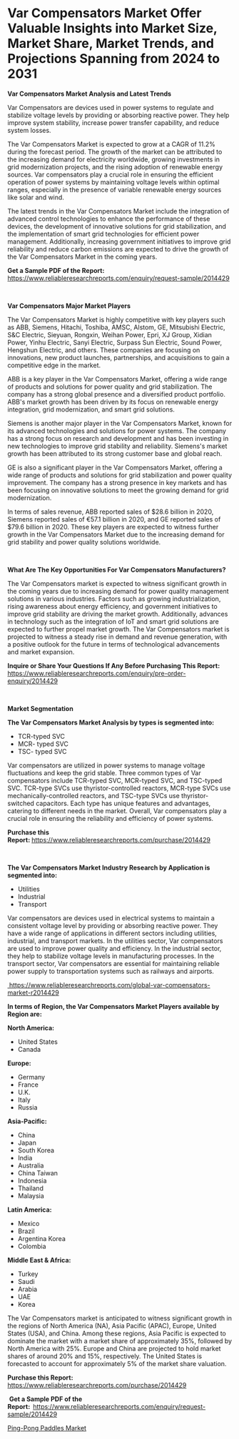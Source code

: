 <p><h1>Var Compensators Market Offer Valuable Insights into Market Size, Market Share, Market Trends, and Projections Spanning from 2024 to 2031</h1></p><p><strong>Var Compensators Market Analysis and Latest Trends</strong></p>
<p><p>Var Compensators are devices used in power systems to regulate and stabilize voltage levels by providing or absorbing reactive power. They help improve system stability, increase power transfer capability, and reduce system losses.</p><p>The Var Compensators Market is expected to grow at a CAGR of 11.2% during the forecast period. The growth of the market can be attributed to the increasing demand for electricity worldwide, growing investments in grid modernization projects, and the rising adoption of renewable energy sources. Var compensators play a crucial role in ensuring the efficient operation of power systems by maintaining voltage levels within optimal ranges, especially in the presence of variable renewable energy sources like solar and wind.</p><p>The latest trends in the Var Compensators Market include the integration of advanced control technologies to enhance the performance of these devices, the development of innovative solutions for grid stabilization, and the implementation of smart grid technologies for efficient power management. Additionally, increasing government initiatives to improve grid reliability and reduce carbon emissions are expected to drive the growth of the Var Compensators Market in the coming years.</p></p>
<p><strong>Get a Sample PDF of the Report:&nbsp;</strong> <a href="https://www.reliableresearchreports.com/enquiry/request-sample/2014429">https://www.reliableresearchreports.com/enquiry/request-sample/2014429</a></p>
<p>&nbsp;</p>
<p><strong>Var Compensators Major Market Players</strong></p>
<p><p>The Var Compensators Market is highly competitive with key players such as ABB, Siemens, Hitachi, Toshiba, AMSC, Alstom, GE, Mitsubishi Electric, S&C Electric, Sieyuan, Rongxin, Weihan Power, Epri, XJ Group, Xidian Power, Yinhu Electric, Sanyi Electric, Surpass Sun Electric, Sound Power, Hengshun Electric, and others. These companies are focusing on innovations, new product launches, partnerships, and acquisitions to gain a competitive edge in the market.</p><p>ABB is a key player in the Var Compensators Market, offering a wide range of products and solutions for power quality and grid stabilization. The company has a strong global presence and a diversified product portfolio. ABB's market growth has been driven by its focus on renewable energy integration, grid modernization, and smart grid solutions.</p><p>Siemens is another major player in the Var Compensators Market, known for its advanced technologies and solutions for power systems. The company has a strong focus on research and development and has been investing in new technologies to improve grid stability and reliability. Siemens's market growth has been attributed to its strong customer base and global reach.</p><p>GE is also a significant player in the Var Compensators Market, offering a wide range of products and solutions for grid stabilization and power quality improvement. The company has a strong presence in key markets and has been focusing on innovative solutions to meet the growing demand for grid modernization.</p><p>In terms of sales revenue, ABB reported sales of $28.6 billion in 2020, Siemens reported sales of €57.1 billion in 2020, and GE reported sales of $79.6 billion in 2020. These key players are expected to witness further growth in the Var Compensators Market due to the increasing demand for grid stability and power quality solutions worldwide.</p></p>
<p>&nbsp;</p>
<p><strong>What Are The Key Opportunities For Var Compensators Manufacturers?</strong></p>
<p><p>The Var Compensators market is expected to witness significant growth in the coming years due to increasing demand for power quality management solutions in various industries. Factors such as growing industrialization, rising awareness about energy efficiency, and government initiatives to improve grid stability are driving the market growth. Additionally, advances in technology such as the integration of IoT and smart grid solutions are expected to further propel market growth. The Var Compensators market is projected to witness a steady rise in demand and revenue generation, with a positive outlook for the future in terms of technological advancements and market expansion.</p></p>
<p><strong>Inquire or Share Your Questions If Any Before Purchasing This Report:</strong> <a href="https://www.reliableresearchreports.com/enquiry/pre-order-enquiry/2014429">https://www.reliableresearchreports.com/enquiry/pre-order-enquiry/2014429</a></p>
<p>&nbsp;</p>
<p><strong>Market Segmentation</strong></p>
<p><strong>The Var Compensators Market Analysis by types is segmented into:</strong></p>
<p><ul><li>TCR-typed SVC</li><li>MCR- typed SVC</li><li>TSC- typed SVC</li></ul></p>
<p><p>Var compensators are utilized in power systems to manage voltage fluctuations and keep the grid stable. Three common types of Var compensators include TCR-typed SVC, MCR-typed SVC, and TSC-typed SVC. TCR-type SVCs use thyristor-controlled reactors, MCR-type SVCs use mechanically-controlled reactors, and TSC-type SVCs use thyristor-switched capacitors. Each type has unique features and advantages, catering to different needs in the market. Overall, Var compensators play a crucial role in ensuring the reliability and efficiency of power systems.</p></p>
<p><strong>Purchase this Report:&nbsp;</strong><a href="https://www.reliableresearchreports.com/purchase/2014429">https://www.reliableresearchreports.com/purchase/2014429</a></p>
<p>&nbsp;</p>
<p><strong>The Var Compensators Market Industry Research by Application is segmented into:</strong></p>
<p><ul><li>Utilities</li><li>Industrial</li><li>Transport</li></ul></p>
<p><p>Var compensators are devices used in electrical systems to maintain a consistent voltage level by providing or absorbing reactive power. They have a wide range of applications in different sectors including utilities, industrial, and transport markets. In the utilities sector, Var compensators are used to improve power quality and efficiency. In the industrial sector, they help to stabilize voltage levels in manufacturing processes. In the transport sector, Var compensators are essential for maintaining reliable power supply to transportation systems such as railways and airports.</p></p>
<p><a href="https://www.reliableresearchreports.com/global-var-compensators-market-r2014429">&nbsp;https://www.reliableresearchreports.com/global-var-compensators-market-r2014429</a></p>
<p><strong>In terms of Region, the Var Compensators Market Players available by Region are:</strong></p>
<p>
    <p> <strong> North America: </strong>
        <ul>
            <li>United States</li>
            <li>Canada</li>
        </ul>
        </p> 
    <p> <strong> Europe: </strong>
        <ul>
            <li>Germany</li>
            <li>France</li>
            <li>U.K.</li>
            <li>Italy</li>
            <li>Russia</li>
        </ul>
        </p> 
    <p> <strong> Asia-Pacific: </strong>
        <ul>
            <li>China</li>
            <li>Japan</li>
            <li>South Korea</li>
            <li>India</li>
            <li>Australia</li>
            <li>China Taiwan</li>
            <li>Indonesia</li>
            <li>Thailand</li>
            <li>Malaysia</li>
        </ul>
        </p> 
    <p> <strong> Latin America: </strong>
        <ul>
            <li>Mexico</li>
            <li>Brazil</li>
            <li>Argentina Korea</li>
            <li>Colombia</li>
        </ul>
        </p> 
    <p> <strong> Middle East & Africa: </strong>
        <ul>
            <li>Turkey</li>
            <li>Saudi</li>
            <li>Arabia</li>
            <li>UAE</li>
            <li>Korea</li>
        </ul>
    </p>
    </p>
<p><p>The Var Compensators market is anticipated to witness significant growth in the regions of North America (NA), Asia Pacific (APAC), Europe, United States (USA), and China. Among these regions, Asia Pacific is expected to dominate the market with a market share of approximately 35%, followed by North America with 25%. Europe and China are projected to hold market shares of around 20% and 15%, respectively. The United States is forecasted to account for approximately 5% of the market share valuation.</p></p>
<p><strong>Purchase this Report: </strong><a href="https://www.reliableresearchreports.com/purchase/2014429">https://www.reliableresearchreports.com/purchase/2014429</a></p>
<p>&nbsp;<strong>Get a Sample PDF of the Report:&nbsp;&nbsp;</strong><a href="https://www.reliableresearchreports.com/enquiry/request-sample/2014429">https://www.reliableresearchreports.com/enquiry/request-sample/2014429</a></p>
<p><strong></strong></p>
<p><p><a href="https://github.com/thereveren80/Market-Research-Report-List-1/blob/main/ping-pong-paddles-market.md">Ping-Pong Paddles Market</a></p></p>